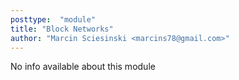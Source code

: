 ```yaml
---
posttype:  "module"  
title: "Block Networks"
author: "Marcin Sciesinski <marcins78@gmail.com>"
---
```

No info available about this module
